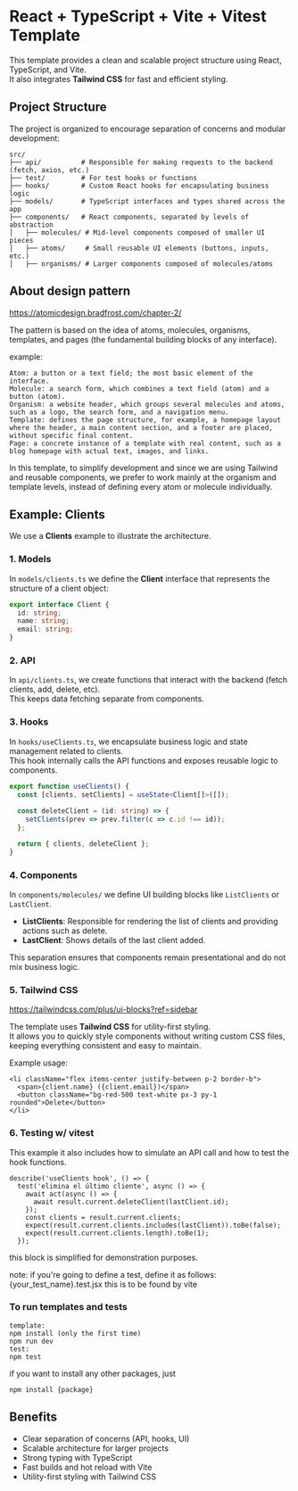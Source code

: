 # React + TypeScript + Vite + Vitest Template

This template provides a clean and scalable project structure using React, TypeScript, and Vite.  
It also integrates **Tailwind CSS** for fast and efficient styling.

## Project Structure

The project is organized to encourage separation of concerns and modular development:

```
src/
├── api/          # Responsible for making requests to the backend (fetch, axios, etc.)
├── test/         # For test hooks or functions
├── hooks/        # Custom React hooks for encapsulating business logic
├── models/       # TypeScript interfaces and types shared across the app
├── components/   # React components, separated by levels of abstraction
│   ├── molecules/ # Mid-level components composed of smaller UI pieces
│   ├── atoms/     # Small reusable UI elements (buttons, inputs, etc.)
│   ├── organisms/ # Larger components composed of molecules/atoms
```

## About design pattern
https://atomicdesign.bradfrost.com/chapter-2/

The pattern is based on the idea of atoms, molecules, organisms, templates, and pages (the fundamental building blocks of any interface).


example:
```
Atom: a button or a text field; the most basic element of the interface.
Molecule: a search form, which combines a text field (atom) and a button (atom).
Organism: a website header, which groups several molecules and atoms, such as a logo, the search form, and a navigation menu.
Template: defines the page structure, for example, a homepage layout where the header, a main content section, and a footer are placed, without specific final content.
Page: a concrete instance of a template with real content, such as a blog homepage with actual text, images, and links.
```
In this template, to simplify development and since we are using Tailwind and reusable components, we prefer to work mainly at the organism and template levels, instead of defining every atom or molecule individually.

## Example: Clients

We use a **Clients** example to illustrate the architecture.

### 1. Models

In `models/clients.ts` we define the **Client** interface that represents the structure of a client object:

```ts
export interface Client {
  id: string;
  name: string;
  email: string;
}
```

### 2. API

In `api/clients.ts`, we create functions that interact with the backend (fetch clients, add, delete, etc).  
This keeps data fetching separate from components.

### 3. Hooks

In `hooks/useClients.ts`, we encapsulate business logic and state management related to clients.  
This hook internally calls the API functions and exposes reusable logic to components.

```ts
export function useClients() {
  const [clients, setClients] = useState<Client[]>([]);
  
  const deleteClient = (id: string) => {
    setClients(prev => prev.filter(c => c.id !== id));
  };

  return { clients, deleteClient };
}
```

### 4. Components

In `components/molecules/` we define UI building blocks like `ListClients` or `LastClient`.

- **ListClients**: Responsible for rendering the list of clients and providing actions such as delete.  
- **LastClient**: Shows details of the last client added.

This separation ensures that components remain presentational and do not mix business logic.

### 5. Tailwind CSS
https://tailwindcss.com/plus/ui-blocks?ref=sidebar

The template uses **Tailwind CSS** for utility-first styling.  
It allows you to quickly style components without writing custom CSS files, keeping everything consistent and easy to maintain.

Example usage:

```tsx
<li className="flex items-center justify-between p-2 border-b">
  <span>{client.name} ({client.email})</span>
  <button className="bg-red-500 text-white px-3 py-1 rounded">Delete</button>
</li>
```
### 6. Testing w/ vitest
This example it also includes how to simulate an API call and how to test the hook functions.
```
describe('useClients hook', () => {
  test('elimina el último cliente', async () => {
    await act(async () => {
      await result.current.deleteClient(lastClient.id);
    });
    const clients = result.current.clients;
    expect(result.current.clients.includes(lastClient)).toBe(false);
    expect(result.current.clients.length).toBe(1);
  });

```
this block is simplified for demonstration purposes.


note: if you're going to define a test, define it as follows:
{your_test_name}.test.jsx
this is to be found by vite


### To run templates and tests

```
template:
npm install (only the first time)
npm run dev
test:
npm test
```
if you want to install any other packages, just
```
npm install {package}
```


## Benefits

- Clear separation of concerns (API, hooks, UI)
- Scalable architecture for larger projects
- Strong typing with TypeScript
- Fast builds and hot reload with Vite
- Utility-first styling with Tailwind CSS
 




